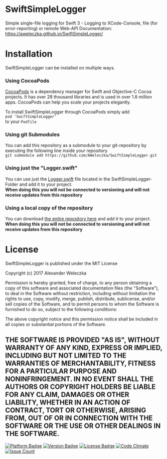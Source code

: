 # SwiftSimpleLogger
Simple single-file logging for Swift 3 - Logging to XCode-Console, file (for error-reporting) or remote Web-API
Documentation: https://aweleczka.github.io/SwiftSimpleLogger/

# Installation
SwiftSimpleLogger can be installed on multiple ways.

### Using CocoaPods
[CocoaPods](https://cocoapods.org/) is a dependency manager for Swift and Objective-C Cocoa projects. It has over 28 thousand libraries and is used in over 1.8 million apps. CocoaPods can help you scale your projects elegantly.

To install SwiftSimpleLogger through CocoaPods simply add  
`pod 'SwiftSimpleLogger'`  
to your `Podfile`

### Using git Submodules
You can add this repository as a submodule to your git-repository by executing the following line inside your repository  
`git submodule add https://github.com/AWeleczka/SwiftSimpleLogger.git`

### Using just the "Logger.swift"
You can use just the [Logger.swift](https://github.com/AWeleczka/SwiftSimpleLogger/blob/master/SwiftSimpleLogger/Logger.swift) file located in the SwiftSimpleLogger-Folder and add it to your project.  
**When doing this you will not be connected to versioning and will not receive updates from this repository**

### Using a local copy of the repository
You can download [the entire repository here](https://github.com/AWeleczka/SwiftSimpleLogger/archive/master.zip) and add it to your project.   
**When doing this you will not be connected to versioning and will not receive updates from this repository**

# License
SwiftSimpleLogger is published under the MIT License

Copyright (c) 2017 Alexander Weleczka

Permission is hereby granted, free of charge, to any person obtaining a copy
of this software and associated documentation files (the "Software"), to deal
in the Software without restriction, including without limitation the rights
to use, copy, modify, merge, publish, distribute, sublicense, and/or sell
copies of the Software, and to permit persons to whom the Software is
furnished to do so, subject to the following conditions:

The above copyright notice and this permission notice shall be included in all
copies or substantial portions of the Software.

THE SOFTWARE IS PROVIDED "AS IS", WITHOUT WARRANTY OF ANY KIND, EXPRESS OR
IMPLIED, INCLUDING BUT NOT LIMITED TO THE WARRANTIES OF MERCHANTABILITY,
FITNESS FOR A PARTICULAR PURPOSE AND NONINFRINGEMENT. IN NO EVENT SHALL THE
AUTHORS OR COPYRIGHT HOLDERS BE LIABLE FOR ANY CLAIM, DAMAGES OR OTHER
LIABILITY, WHETHER IN AN ACTION OF CONTRACT, TORT OR OTHERWISE, ARISING FROM,
OUT OF OR IN CONNECTION WITH THE SOFTWARE OR THE USE OR OTHER DEALINGS IN THE
SOFTWARE.
---
[![Platform Badge](https://cocoapod-badges.herokuapp.com/p/SwiftSimpleLogger/badge.svg)](https://cocoapods.org/pods/SwiftSimpleLogger)
[![Version Badge](https://cocoapod-badges.herokuapp.com/v/SwiftSimpleLogger/badge.svg)](https://cocoapods.org/pods/SwiftSimpleLogger)
[![License Badge](https://cocoapod-badges.herokuapp.com/l/SwiftSimpleLogger/badge.svg)](https://cocoapods.org/pods/SwiftSimpleLogger)
[![Code Climate](https://codeclimate.com/github/AWeleczka/SwiftSimpleLogger/badges/gpa.svg)](https://codeclimate.com/github/AWeleczka/SwiftSimpleLogger)
[![Issue Count](https://codeclimate.com/github/AWeleczka/SwiftSimpleLogger/badges/issue_count.svg)](https://codeclimate.com/github/AWeleczka/SwiftSimpleLogger)
